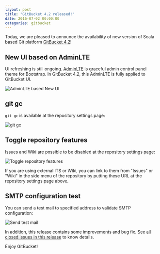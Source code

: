 ```yaml
---
layout: post
title: "GitBucket 4.2 released!"
date: 2016-07-02 00:00:00
categories: gitbucket
---
```


Today, we are pleased to announce the availability of new version of Scala based Git platform [GitBucket 4.2](https://github.com/gitbucket/gitbucket/releases/tag/4.2)!

## New UI based on AdminLTE

UI refreshing is still ongoing. [AdminLTE](https://github.com/almasaeed2010/AdminLTE) is graceful admin control panel theme for Bootstrap. In GitBucket 4.2, this AdminLTE is fully applied to GitBucket UI.

![AdminLTE based New UI]({{site.baseurl}}/images/gitbucket-4.2/adminlte.png)

## git gc

`git gc` is available at the repository settings page:

![git gc]({{site.baseurl}}/images/gitbucket-4.2/git_gc.png)

## Toggle repository features

Issues and Wiki are possible to be disabled at the repository settings page:

![Toggle repository features]({{site.baseurl}}/images/gitbucket-4.2/disable_repository_features.png)

If you are using external ITS or Wiki, you can link to them from "Issues" or "Wiki" in the side menu of the repository by putting these URL at the repository settings page above.

## SMTP configuration test

You can send a test mail to specified address to validate SMTP configuration:

![Send test mail]({{site.baseurl}}/images/gitbucket-4.2/smtp_test.png)

In addition, this release contains some improvements and bug fix. See [all closed issues in this release](https://github.com/gitbucket/gitbucket/issues?q=is%3Aclosed+milestone%3A4.2) to know details.

Enjoy GitBucket!
